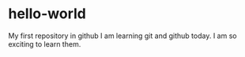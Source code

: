 # hello-world
My first repository in github
I am learning git and github today.  I am so exciting to learn them.
